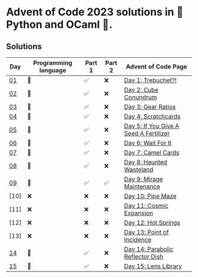 # Advent of Code 2023 solutions in 🐍 Python and OCaml 🐪.

## Solutions
| Day            | Programming language | Part 1 | Part 2 | Advent of Code Page                                                           |
|----------------|----------------------|--------|--------|-------------------------------------------------------------------------------|
| [01](day1.py)  | 🐍                   | ✅     | ❌     | [Day 1: Trebuchet?!](https://adventofcode.com/2023/day/1)                     |
| [02](day2.py)  | 🐍                   | ✅     | ❌     | [Day 2: Cube Conundrum](https://adventofcode.com/2023/day/2)                  |
| [03](day3.ml)  | 🐫                   | ✅     | ❌     | [Day 3: Gear Ratios](https://adventofcode.com/2023/day/3)                     |
| [04](day4.py)  | 🐍                   | ✅     | ❌     | [Day 4: Scratchcards](https://adventofcode.com/2023/day/4)                    |
| [05](day5.ml)  | 🐫                   | ✅️     | ❌     | [Day 5: If You Give A Seed A Fertilizer](https://adventofcode.com/2023/day/5) |
| [06](day6.py)  | 🐍                   | ✅     | ❌     | [Day 6: Wait For It](https://adventofcode.com/2023/day/6)                     |
| [07](day7.py)  | 🐍                   | ✅     | ❌     | [Day 7: Camel Cards](https://adventofcode.com/2023/day/7)                     |
| [08](day8.py)  | 🐍                   | ✅     | ❌     | [Day 8: Haunted Wasteland](https://adventofcode.com/2023/day/8)               |
| [09](day9.ml)  | 🐫                   | ✅     | ✅     | [Day 9: Mirage Maintenance ](https://adventofcode.com/2023/day/9)             |
| [10]           | ❌                   | ❌     | ❌     | [Day 10: Pipe Maze](https://adventofcode.com/2023/day/10)                     |
| [11]           | ❌                   | ❌     | ❌     | [Day 11: Cosmic Expansion](https://adventofcode.com/2023/day/11)              |
| [12]           | ❌                   | ❌     | ❌     | [Day 12: Hot Springs](https://adventofcode.com/2023/day/12)                   |
| [13]           | ❌                   | ❌     | ❌     | [Day 13: Point of Incidence](https://adventofcode.com/2023/day/13)            |
| [14](day14.py) | 🐍                   | ✅     | ❌     | [Day 14: Parabolic Reflector Dish](https://adventofcode.com/2023/day/14)      |
| [15](day15.ml) | 🐫                   | ✅️     | ❌     | [Day 15: Lens Library](https://adventofcode.com/2023/day/15)                  |



